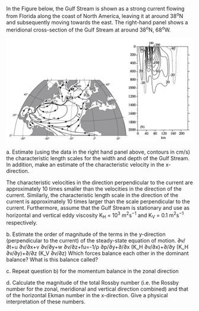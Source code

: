 In the Figure below, the Gulf Stream is shown as a strong current flowing from Florida along the coast of North America, leaving it at around 38<sup>o</sup>N and subsequently moving towards the east. The right-hand panel shows a meridional cross-section of the Gulf Stream at around 38<sup>o</sup>N, 68<sup>o</sup>W. 

![WBC plot](wbc_schematic.png)

a. Estimate (using the data in the right hand panel above, contours in cm/s) the characteristic length scales for the width and depth of the Gulf Stream. In addition, make an estimate of the characteristic velocity in the x-direction. 

The characteristic velocities in the direction perpendicular to the current are approximately 10 times smaller than the velocities in the direction of the current. Similarly, the characteristic length scale in the direction of the current is approximately 10 times larger than the scale perpendicular to the current. Furthermore, assume that the Gulf Stream is stationary and use as horizontal and vertical eddy viscosity K<sub>H</sub> = 10<sup>3</sup> m<sup>2</sup>s<sup>−1</sup> and K<sub>V</sub> = 0.1 m<sup>2</sup>s<sup>−1</sup> respectively. 

b. Estimate the order of magnitude of the terms in the y-direction (perpendicular to the current) of the steady-state equation of motion. 
∂v/∂t+u ∂v/∂x+v ∂v/∂y+w ∂v/∂z+fu=-1/ρ  ∂p/∂y+∂/∂x (K_H  ∂v/∂x)+∂/∂y (K_H  ∂v/∂y)+∂/∂z (K_V  ∂v/∂z)
Which forces balance each other in the dominant balance? What is this balance called?

c. Repeat question b) for the momentum balance in the zonal direction

d. Calculate the magnitude of the total Rossby number (i.e. the Rossby number for the zonal, meridional and vertical direction combined) and that of the horizontal Ekman number in the x-direction. Give a physical interpretation of these numbers.



